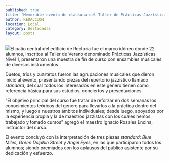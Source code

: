 ```yaml
---
published: true
title: "Memorable evento de clausura del Taller de Prácticas Jazzísticas Nivel 1 "
author: REDACCION
location: Local
category: Destacadas
layout: posts
---
```


![](http://i.imgur.com/HpN6MMam.jpg)El patio central del edificio de Rectoría fue el marco idóneo donde 22 alumnos, inscritos al Taller de Verano denominado Prácticas Jazzísticas Nivel 1, presentaron una muestra de fin de curso con ensambles musicales de diversos instrumentos. 

Duetos, tríos y cuartetos fueron las agrupaciones musicales que dieron inicio al evento, presentando piezas del repertorio jazzístico llamado _standard_, del cual todos los interesados en este género tienen como referencia básica para sus estudios, conciertos y presentaciones.

“El objetivo principal del curso fue tratar de reforzar en dos semanas los conocimientos teóricos del género para llevarlos a la práctica dentro del mismo, y luego a nuestros ámbitos individuales; desde luego, apoyados por la experiencia propia y la de maestros jazzistas con los cuales hemos trabajado y tomado cursos” agregó el maestro Ignacio Rosales Encina, instructor del curso.

El evento concluyó con la interpretación de tres piezas _standard_: _Blue Miles, Green Dolphin Street_ y _Angel Eyes_, en las que participaron todos los alumnos; siendo premiados con los aplausos del público asistente por su dedicación y esfuerzo.
